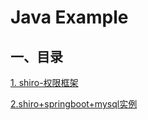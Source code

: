 # Java Example

## 一、目录

[1. shiro-权限框架](https://github.com/tooyi/JavaExample/tree/master/shiro-demo)

[2.shiro+springboot+mysql实例](/shiro-spring)